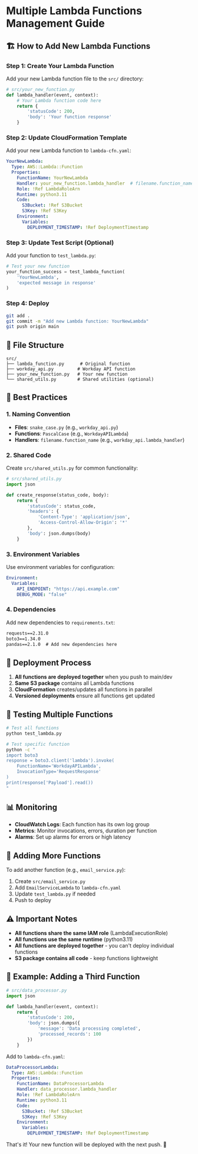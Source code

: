 # Multiple Lambda Functions Management Guide

## 🏗️ **How to Add New Lambda Functions**

### **Step 1: Create Your Lambda Function**
Add your new Lambda function file to the `src/` directory:

```python
# src/your_new_function.py
def lambda_handler(event, context):
    # Your Lambda function code here
    return {
        'statusCode': 200,
        'body': 'Your function response'
    }
```

### **Step 2: Update CloudFormation Template**
Add your new Lambda function to `lambda-cfn.yaml`:

```yaml
YourNewLambda:
  Type: AWS::Lambda::Function
  Properties:
    FunctionName: YourNewLambda
    Handler: your_new_function.lambda_handler  # filename.function_name
    Role: !Ref LambdaRoleArn
    Runtime: python3.11
    Code:
      S3Bucket: !Ref S3Bucket
      S3Key: !Ref S3Key
    Environment:
      Variables:
        DEPLOYMENT_TIMESTAMP: !Ref DeploymentTimestamp
```

### **Step 3: Update Test Script (Optional)**
Add your function to `test_lambda.py`:

```python
# Test your new function
your_function_success = test_lambda_function(
    'YourNewLambda', 
    'expected message in response'
)
```

### **Step 4: Deploy**
```bash
git add .
git commit -m "Add new Lambda function: YourNewLambda"
git push origin main
```

## 📁 **File Structure**
```
src/
├── lambda_function.py      # Original function
├── workday_api.py         # Workday API function
├── your_new_function.py   # Your new function
└── shared_utils.py        # Shared utilities (optional)
```

## 🔧 **Best Practices**

### **1. Naming Convention**
- **Files**: `snake_case.py` (e.g., `workday_api.py`)
- **Functions**: `PascalCase` (e.g., `WorkdayAPILambda`)
- **Handlers**: `filename.function_name` (e.g., `workday_api.lambda_handler`)

### **2. Shared Code**
Create `src/shared_utils.py` for common functionality:

```python
# src/shared_utils.py
import json

def create_response(status_code, body):
    return {
        'statusCode': status_code,
        'headers': {
            'Content-Type': 'application/json',
            'Access-Control-Allow-Origin': '*'
        },
        'body': json.dumps(body)
    }
```

### **3. Environment Variables**
Use environment variables for configuration:

```yaml
Environment:
  Variables:
    API_ENDPOINT: "https://api.example.com"
    DEBUG_MODE: "false"
```

### **4. Dependencies**
Add new dependencies to `requirements.txt`:

```txt
requests==2.31.0
boto3==1.34.0
pandas==2.1.0  # Add new dependencies here
```

## 🚀 **Deployment Process**

1. **All functions are deployed together** when you push to main/dev
2. **Same S3 package** contains all Lambda functions
3. **CloudFormation** creates/updates all functions in parallel
4. **Versioned deployments** ensure all functions get updated

## 🧪 **Testing Multiple Functions**

```bash
# Test all functions
python test_lambda.py

# Test specific function
python -c "
import boto3
response = boto3.client('lambda').invoke(
    FunctionName='WorkdayAPILambda',
    InvocationType='RequestResponse'
)
print(response['Payload'].read())
"
```

## 📊 **Monitoring**

- **CloudWatch Logs**: Each function has its own log group
- **Metrics**: Monitor invocations, errors, duration per function
- **Alarms**: Set up alarms for errors or high latency

## 🔄 **Adding More Functions**

To add another function (e.g., `email_service.py`):

1. Create `src/email_service.py`
2. Add `EmailServiceLambda` to `lambda-cfn.yaml`
3. Update `test_lambda.py` if needed
4. Push to deploy

## ⚠️ **Important Notes**

- **All functions share the same IAM role** (LambdaExecutionRole)
- **All functions use the same runtime** (python3.11)
- **All functions are deployed together** - you can't deploy individual functions
- **S3 package contains all code** - keep functions lightweight

## 🎯 **Example: Adding a Third Function**

```python
# src/data_processor.py
import json

def lambda_handler(event, context):
    return {
        'statusCode': 200,
        'body': json.dumps({
            'message': 'Data processing completed',
            'processed_records': 100
        })
    }
```

Add to `lambda-cfn.yaml`:
```yaml
DataProcessorLambda:
  Type: AWS::Lambda::Function
  Properties:
    FunctionName: DataProcessorLambda
    Handler: data_processor.lambda_handler
    Role: !Ref LambdaRoleArn
    Runtime: python3.11
    Code:
      S3Bucket: !Ref S3Bucket
      S3Key: !Ref S3Key
    Environment:
      Variables:
        DEPLOYMENT_TIMESTAMP: !Ref DeploymentTimestamp
```

That's it! Your new function will be deployed with the next push. 🚀 